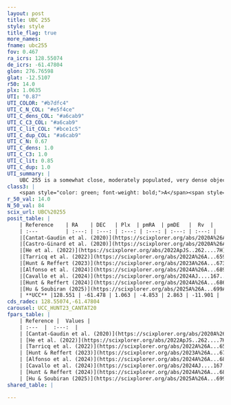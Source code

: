 ```yaml
---
layout: post
title: UBC 255
style: style
title_flag: true
more_names: 
fname: ubc255
fov: 0.467
ra_icrs: 128.55074
de_icrs: -61.47804
glon: 276.76598
glat: -12.5107
r50: 14.0
plx: 1.0635
UTI: "0.87"
UTI_COLOR: "#b7dfc4"
UTI_C_N_COL: "#e5f4ce"
UTI_C_dens_COL: "#a6cab9"
UTI_C_C3_COL: "#a6cab9"
UTI_C_lit_COL: "#bce1c5"
UTI_C_dup_COL: "#a6cab9"
UTI_C_N: 0.67
UTI_C_dens: 1.0
UTI_C_C3: 1.0
UTI_C_lit: 0.85
UTI_C_dup: 1.0
UTI_summary: |
    UBC 255 is a somewhat close, moderately populated, very dense object of very high C3 quality. It is well-studied in the literature.
class3: |
    <span style="color: green; font-weight: bold;">A</span><span style="color: green; font-weight: bold;">A</span>
r_50_val: 14.0
N_50_val: 84
scix_url: UBC%20255
posit_table: |
    | Reference    | RA    | DEC   | Plx  | pmRA  | pmDE   |  Rv  |
    | :---         | :---: | :---: | :---: | :---: | :---: | :---: |
    |[Cantat-Gaudin et al. (2020)](https://scixplorer.org/abs/2020A%26A...640A...1C) | 128.456 | -61.463 | 1.049 | -4.882 | 2.831 | -- |
    |[Castro-Ginard et al. (2020)](https://scixplorer.org/abs/2020A%26A...635A..45C) | 128.471 | -61.465 | 1.047 | -4.868 | 2.82 | -- |
    |[He et al. (2022)](https://scixplorer.org/abs/2022ApJS..262....7H) | 128.529 | -61.462 | 1.058 | -4.832 | 2.891 | -- |
    |[Tarricq et al. (2022)](https://scixplorer.org/abs/2022A%26A...659A..59T) | 128.54 | -61.44 | 1.067 | -4.852 | 2.863 | -- |
    |[Hunt & Reffert (2023)](https://scixplorer.org/abs/2023A%26A...673A.114H) | 128.553 | -61.466 | 1.061 | -4.878 | 2.892 | -13.585 |
    |[Alfonso et al. (2024)](https://scixplorer.org/abs/2024A%26A...689A..18A) | 128.61 | -61.466 | 1.031 | -4.842 | 2.874 | -- |
    |[Cavallo et al. (2024)](https://scixplorer.org/abs/2024AJ....167...12C) | 128.579 | -61.499 | 1.062 | -- | -- | -- |
    |[Hunt & Reffert (2024)](https://scixplorer.org/abs/2024A%26A...686A..42H) | 128.553 | -61.466 | 1.061 | -4.878 | 2.892 | -13.585 |
    |[Hu & Soubiran (2025)](https://scixplorer.org/abs/2025A%26A...699A.246H) | 128.579 | -61.499 | -- | -- | -- | -- |
    | **UCC** |128.551 | -61.478 | 1.063 | -4.853 | 2.863 | -11.901 | 
cds_radec: 128.55074,-61.47804
carousel: UCC_HUNT23_CANTAT20
fpars_table: |
    | Reference |  Values |
    | :---  |  :---:  |
    | [Cantat-Gaudin et al. (2020)](https://scixplorer.org/abs/2020A%26A...640A...1C) | `AVNN=0, DMNN=9.75, AgeNN=9.38` |
    | [He et al. (2022)](https://scixplorer.org/abs/2022ApJS..262....7H) | `A0=0.55, logAge=9.3` |
    | [Tarricq et al. (2022)](https://scixplorer.org/abs/2022A%26A...659A..59T) | `Dist=868, logAgeNN=9.4` |
    | [Hunt & Reffert (2023)](https://scixplorer.org/abs/2023A%26A...673A.114H) | `AV50=0.424, diffAV50=0.855, MOD50=9.788, logAge50=8.989` |
    | [Alfonso et al. (2024)](https://scixplorer.org/abs/2024A%26A...689A..18A) | `AV=0.00122, MOD=9.74945, logAge=9.38399, Z=0.01060` |
    | [Cavallo et al. (2024)](https://scixplorer.org/abs/2024AJ....167...12C) | `AV50=0.65, dMod50=9.79, logAge50=9.19, [Fe/H]50=0.24` |
    | [Hunt & Reffert (2024)](https://scixplorer.org/abs/2024A%26A...686A..42H) | `MassJ=96.7239` |
    | [Hu & Soubiran (2025)](https://scixplorer.org/abs/2025A%26A...699A.246H) | `MA22=-0.22, MA23f=-0.19, MA23g=-0.19, MZ23=-0.31, MK24=-0.18, MF24=-0.19` |
shared_table: |
    
---
```

